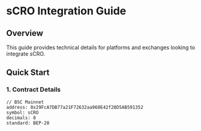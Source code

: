 # sCRO Integration Guide

## Overview
This guide provides technical details for platforms and exchanges looking to integrate sCRO.

## Quick Start

### 1. Contract Details
```solidity
// BSC Mainnet
address: 0x29FcA7DB77a21F72632aa960E42f28D5AB591352
symbol: sCRO
decimals: 8
standard: BEP-20
